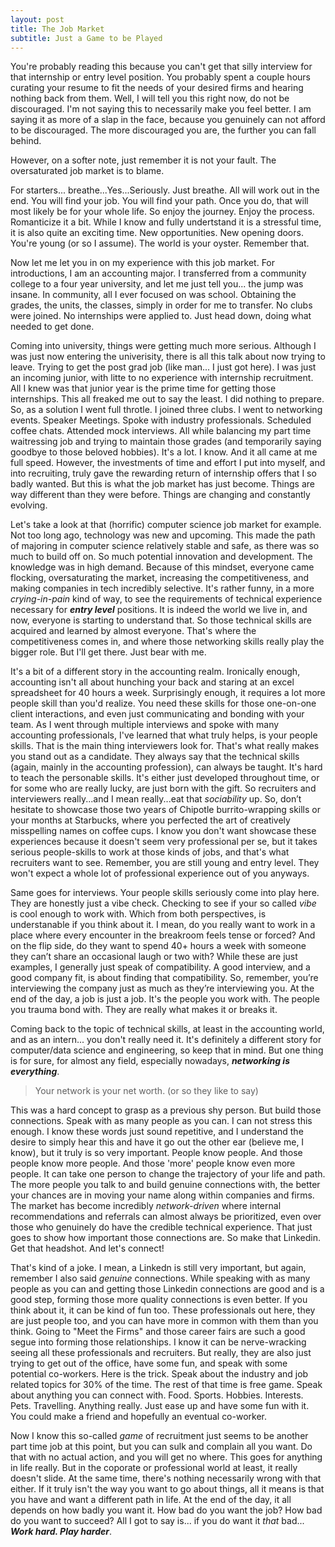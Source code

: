 ```yaml
---
layout: post
title: The Job Market
subtitle: Just a Game to be Played
---
```


You're probably reading this because you can't get that silly interview for that internship or entry level position. You probably spent a couple hours curating your resume to fit the needs of your desired firms and hearing nothing back from them. Well, I will tell you this right now, do not be discouraged. I'm not saying this to necessarily make you feel better. I am saying it as more of a slap in the face, because you genuinely can not afford to be discouraged. The more discouraged you are, the further you can fall behind. 

However, on a softer note, just remember it is not your fault. The oversaturated job market is to blame. 

For starters... breathe...Yes...Seriously. Just breathe. All will work out in the end. You will find your job. You will find your path. Once you do, that will most likely be for your whole life. So enjoy the journey. Enjoy the process. Romanticize it a bit. While I know and fully undertstand it is a stressful time, it is also quite an exciting time. New opportunities. New opening doors. You're young (or so I assume). The world is your oyster. Remember that. 

Now let me let you in on my experience with this job market. For introductions, I am an accounting major. I transferred from a community college to a four year university, and let me just tell you... the jump was insane. In community, all I ever focused on was school. Obtaining the grades, the units, the classes, simply in order for me to transfer. No clubs were joined. No internships were applied to. Just head down, doing what needed to get done.

Coming into university, things were getting much more serious. Although I was just now entering the univerisity, there is all this talk about now trying to leave. Trying to get the post grad job (like man... I just got here). I was just an incoming junior, with litte to no experience with internship recruitment. All I knew was that junior year is the prime time for getting those internships. This all freaked me out to say the least. I did nothing to prepare. So, as a solution I went full throtle. I joined three clubs. I went to networking events. Speaker Meetings. Spoke with industry professionals. Scheduled coffee chats. Attended mock interviews. All while balancing my part time waitressing job and trying to maintain those grades (and temporarily saying goodbye to those beloved hobbies). It's a lot. I know. And it all came at me full speed. However, the investments of time and effort I put into myself, and into recruiting, truly gave the rewarding return of internship offers that I so badly wanted. But this is what the job market has just become. Things are way different than they were before. Things are changing and constantly evolving.

Let's take a look at that (horrific) computer science job market for example. Not too long ago, technology was new and upcoming. This made the path of majoring in computer science relatively stable and safe, as there was so much to build off on. So much potential innovation and development. The knowledge was in high demand. Because of this mindset, everyone came flocking, oversaturating the market, increasing the competitiveness, and making companies in tech incredibly selective. It's rather funny, in a more *crying-in-pain* kind of way, to see the requirements of technical experience necessary for ***entry level*** positions. It is indeed the world we live in, and now, everyone is starting to understand that. So those technical skills are acquired and learned by almost everyone. That's where the competitiveness comes in, and where those networking skills really play the bigger role. But I'll get there. Just bear with me. 

It's a bit of a different story in the accounting realm. Ironically enough, accounting isn't all about hunching your back and staring at an excel spreadsheet for 40 hours a week. Surprisingly enough, it requires a lot more people skill than you'd realize. You need these skills for those one-on-one client interactions, and even just communicating and bonding with your team. As I went through multiple interviews and spoke with many accounting professionals, I've learned that what truly helps, is your people skills. That is the main thing interviewers look for. That's what really makes you stand out as a candidate. They always say that the technical skills (again, mainly in the accounting profession), can always be taught. It's hard to teach the personable skills. It's either just developed throughout time, or for some who are really lucky, are just born with the gift. So recruiters and interviewers really...and I mean really...eat that *sociability* up. So, don’t hesitate to showcase those two years of Chipotle burrito-wrapping skills or your months at Starbucks, where you perfected the art of creatively misspelling names on coffee cups. I know you don't want showcase these experiences because it doesn't seem very professional per se, but it takes serious people-skills to work at those kinds of jobs, and that's what recruiters want to see. Remember, you are still young and entry level. They won't expect a whole lot of professional experience out of you anyways.

Same goes for interviews. Your people skills seriously come into play here. They are honestly just a vibe check. Checking to see if your so called *vibe* is cool enough to work with. Which from both perspectives, is understanable if you think about it. I mean, do you really want to work in a place where every encounter in the breakroom feels tense or forced? And on the flip side, do they want to spend 40+ hours a week with someone they can’t share an occasional laugh or two with? While these are just examples, I generally just speak of compatibility. A good interview, and a good company fit, is about finding that compatibility. So, remember, you’re interviewing the company just as much as they’re interviewing you. At the end of the day, a job is just a job. It's the people you work with. The people you trauma bond with. They are really what makes it or breaks it. 

Coming back to the topic of technical skills, at least in the accounting world, and as an intern... you don't really need it. It's definitely a different story for computer/data science and engineering, so keep that in mind. But one thing is for sure, for almost any field, especially nowadays, ***networking is everything***. 

> Your network is your net worth. (or so they like to say)

This was a hard concept to grasp as a previous shy person. But build those connections. Speak with as many people as you can. I can not stress this enough. I know these words just sound repetitive, and I understand the desire to simply hear this and have it go out the other ear (believe me, I know), but it truly is so very important. People know people. And those people know more people. And those 'more' people know even more people. It can take one person to change the trajectory of your life and path. The more people you talk to and build genuine connections with, the better your chances are in moving your name along within companies and firms. The market has become incredibly *network-driven* where internal recommendations and referrals can almost always be prioritized, even over those who genuinely do have the credible technical experience. That just goes to show how important those connections are. So make that Linkedin. Get that headshot. And let's connect! 

That's kind of a joke. I mean, a Linkedn is still very important, but again, remember I also said *genuine* connections. While speaking with as many people as you can and getting those Linkedin connections are good and is a good step, forming those more quality connections is even better. If you think about it, it can be kind of fun too. These professionals out here, they are just people too, and you can have more in common with them than you think. Going to "Meet the Firms" and those career fairs are such a good segue into forming those relationships. I know it can be nerve-wracking seeing all these professionals and recruiters. But really, they are also just trying to get out of the office, have some fun, and speak with some potential co-workers. Here is the trick. Speak about the industry and job related topics for 30% of the time. The rest of that time is free game. Speak about anything you can connect with. Food. Sports. Hobbies. Interests. Pets. Travelling. Anything really. Just ease up and have some fun with it. You could make a friend and hopefully an eventual co-worker. 

Now I know this so-called *game* of recruitment just seems to be another part time job at this point, but you can sulk and complain all you want. Do that with no actual action, and you will get no where. This goes for anything in life really. But in the coporate or professional world at least, it really doesn't slide. At the same time, there's nothing necessarily wrong with that either. If it truly isn't the way you want to go about things, all it means is that you have and want a different path in life. At the end of the day, it all depends on how badly you want it. How bad do you want the job? How bad do you want to succeed? All I got to say is... if you do want it *that* bad... ***Work hard. Play harder***. 


